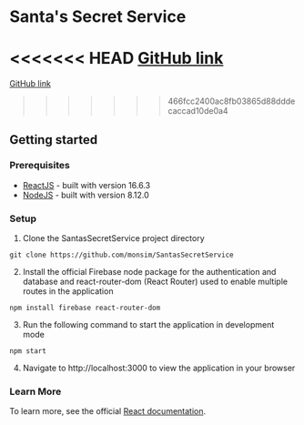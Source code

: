 # Santa's Secret Service

<<<<<<< HEAD
[GitHub link](https://github.com/monsim/SantasSecretService "Github link")
=======
[GitHub link](https://github.com/monsim/SantasSecretService/tree/project3Draft "Github link")
>>>>>>> 466fcc2400ac8fb03865d88dddecaccad10de0a4

## Getting started

### Prerequisites
- [ReactJS](https://reactjs.org "ReactJS") - built with version 16.6.3
- [NodeJS](https://nodejs.org/en/download/ "NodeJS") - built with version 8.12.0

### Setup
1. Clone the SantasSecretService project directory
```
git clone https://github.com/monsim/SantasSecretService
```
2. Install the official Firebase node package for the authentication and database and react-router-dom (React Router) used to enable multiple routes in the application
```
npm install firebase react-router-dom
```
3. Run the following command to start the application in development mode
```
npm start
```
4. Navigate to http://localhost:3000 to view the application in your browser

### Learn More

To learn more, see the official [React documentation](https://reactjs.org "React documentation").